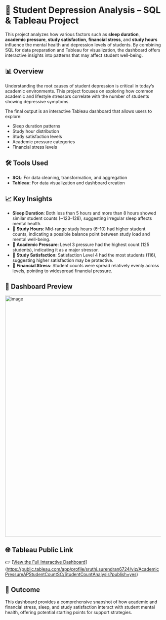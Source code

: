 # 🧠 Student Depression Analysis – SQL & Tableau Project

This project analyzes how various factors such as **sleep duration**, **academic pressure**, **study satisfaction**, **financial stress**, and **study hours** influence the mental health and depression levels of students. By combining SQL for data preparation and Tableau for visualization, the dashboard offers interactive insights into patterns that may affect student well-being.

## 📊 Overview

Understanding the root causes of student depression is critical in today’s academic environments. This project focuses on exploring how common academic and lifestyle stressors correlate with the number of students showing depressive symptoms.

The final output is an interactive Tableau dashboard that allows users to explore:

- Sleep duration patterns
- Study hour distribution
- Study satisfaction levels
- Academic pressure categories
- Financial stress levels

## 🛠️ Tools Used

- **SQL**: For data cleaning, transformation, and aggregation
- **Tableau**: For data visualization and dashboard creation

## 📈 Key Insights

-  **Sleep Duration**: Both less than 5 hours and more than 8 hours showed similar student counts (~123–128), suggesting irregular sleep affects mental health.
- 🔹 **Study Hours**: Mid-range study hours (6–10) had higher student counts, indicating a possible balance point between study load and mental well-being.
- 🔹 **Academic Pressure**: Level 3 pressure had the highest count (125 students), indicating it as a major stressor.
- 🔹 **Study Satisfaction**: Satisfaction Level 4 had the most students (116), suggesting higher satisfaction may be protective.
- 🔹 **Financial Stress**: Student counts were spread relatively evenly across levels, pointing to widespread financial pressure.

## 📎 Dashboard Preview

<img width="1386" height="781" alt="image" src="https://github.com/user-attachments/assets/ac245d43-47ab-4699-a95e-965e9db9fdbf" />


## 🌐 Tableau Public Link

👉 [[View the Full Interactive Dashboard](https://public.tableau.com/app/profile/sruthi.surendran6724/viz/AcademicPressureAPStudentCountSC/StudentCountAnalysis)](https://public.tableau.com/app/profile/sruthi.surendran6724/viz/AcademicPressureAPStudentCountSC/StudentCountAnalysis?publish=yes)

## 🚀 Outcome
This dashboard provides a comprehensive snapshot of how academic and financial stress, sleep, and study satisfaction interact with student mental health, offering potential starting points for support strategies.

